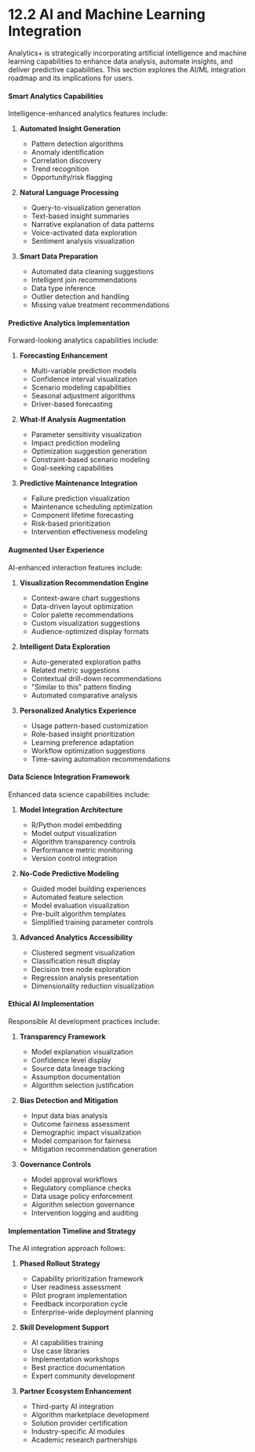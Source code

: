 # 12.2 AI and Machine Learning Integration

Analytics+ is strategically incorporating artificial intelligence and machine learning capabilities to enhance data analysis, automate insights, and deliver predictive capabilities. This section explores the AI/ML integration roadmap and its implications for users.

#### Smart Analytics Capabilities

Intelligence-enhanced analytics features include:

1. **Automated Insight Generation**
   - Pattern detection algorithms
   - Anomaly identification
   - Correlation discovery
   - Trend recognition
   - Opportunity/risk flagging

2. **Natural Language Processing**
   - Query-to-visualization generation
   - Text-based insight summaries
   - Narrative explanation of data patterns
   - Voice-activated data exploration
   - Sentiment analysis visualization

3. **Smart Data Preparation**
   - Automated data cleaning suggestions
   - Intelligent join recommendations
   - Data type inference
   - Outlier detection and handling
   - Missing value treatment recommendations

#### Predictive Analytics Implementation

Forward-looking analytics capabilities include:

1. **Forecasting Enhancement**
   - Multi-variable prediction models
   - Confidence interval visualization
   - Scenario modeling capabilities
   - Seasonal adjustment algorithms
   - Driver-based forecasting

2. **What-If Analysis Augmentation**
   - Parameter sensitivity visualization
   - Impact prediction modeling
   - Optimization suggestion generation
   - Constraint-based scenario modeling
   - Goal-seeking capabilities

3. **Predictive Maintenance Integration**
   - Failure prediction visualization
   - Maintenance scheduling optimization
   - Component lifetime forecasting
   - Risk-based prioritization
   - Intervention effectiveness modeling

#### Augmented User Experience

AI-enhanced interaction features include:

1. **Visualization Recommendation Engine**
   - Context-aware chart suggestions
   - Data-driven layout optimization
   - Color palette recommendations
   - Custom visualization suggestions
   - Audience-optimized display formats

2. **Intelligent Data Exploration**
   - Auto-generated exploration paths
   - Related metric suggestions
   - Contextual drill-down recommendations
   - "Similar to this" pattern finding
   - Automated comparative analysis

3. **Personalized Analytics Experience**
   - Usage pattern-based customization
   - Role-based insight prioritization
   - Learning preference adaptation
   - Workflow optimization suggestions
   - Time-saving automation recommendations

#### Data Science Integration Framework

Enhanced data science capabilities include:

1. **Model Integration Architecture**
   - R/Python model embedding
   - Model output visualization
   - Algorithm transparency controls
   - Performance metric monitoring
   - Version control integration

2. **No-Code Predictive Modeling**
   - Guided model building experiences
   - Automated feature selection
   - Model evaluation visualization
   - Pre-built algorithm templates
   - Simplified training parameter controls

3. **Advanced Analytics Accessibility**
   - Clustered segment visualization
   - Classification result display
   - Decision tree node exploration
   - Regression analysis presentation
   - Dimensionality reduction visualization

#### Ethical AI Implementation

Responsible AI development practices include:

1. **Transparency Framework**
   - Model explanation visualization
   - Confidence level display
   - Source data lineage tracking
   - Assumption documentation
   - Algorithm selection justification

2. **Bias Detection and Mitigation**
   - Input data bias analysis
   - Outcome fairness assessment
   - Demographic impact visualization
   - Model comparison for fairness
   - Mitigation recommendation generation

3. **Governance Controls**
   - Model approval workflows
   - Regulatory compliance checks
   - Data usage policy enforcement
   - Algorithm selection governance
   - Intervention logging and auditing

#### Implementation Timeline and Strategy

The AI integration approach follows:

1. **Phased Rollout Strategy**
   - Capability prioritization framework
   - User readiness assessment
   - Pilot program implementation
   - Feedback incorporation cycle
   - Enterprise-wide deployment planning

2. **Skill Development Support**
   - AI capabilities training
   - Use case libraries
   - Implementation workshops
   - Best practice documentation
   - Expert community development

3. **Partner Ecosystem Enhancement**
   - Third-party AI integration
   - Algorithm marketplace development
   - Solution provider certification
   - Industry-specific AI modules
   - Academic research partnerships 